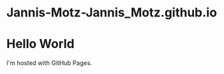 # Jannis-Motz-Jannis_Motz.github.io
<!DOCTYPE html>
<html>
<body>
<h1>Hello World</h1>
<p>I'm hosted with GitHub Pages.</p>
</body>
</html>